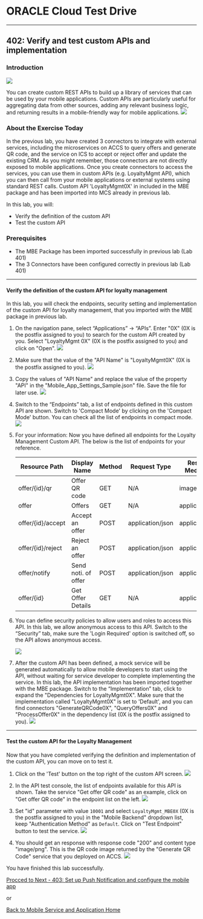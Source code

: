 # ORACLE Cloud Test Drive #
-----
## 402: Verify and test custom APIs and implementation ##

### Introduction ###
![](../common/images/mobile/mcsgs_dt_003_customapi.png)

You can create custom REST APIs to build up a library of services that can be used by your mobile applications. Custom APIs are particularly useful for aggregating data from other sources, adding any relevant business logic, and returning results in a mobile-friendly way for mobile applications.
![](../common/images/mobile/mcsgc_dt_004_api.png)

### About the Exercise Today ###
In the previous lab, you have created 3 connectors to integrate with external services, including the microservices on ACCS to query offers and generate QR code, and the service on ICS to accept or reject offer and update the existing CRM. As you might remember, those connectors are not directly exposed to mobile applications. Once you create connectors to access the services, you can use them in custom APIs (e.g. LoyaltyMgmt API), which you can then call from your mobile applications or external systems using standard REST calls. Custom API 'LoyaltyMgmt0X' in included in the MBE package and has been imported into MCS already in previous lab.

In this lab, you will:
- Verify the definition of the custom API
- Test the custom API

### Prerequisites ###
- The MBE Package has been imported successfully in previous lab (Lab 401)
- The 3 Connectors have been configured correctly in previous lab (Lab 401)

----
#### Verify the definition of the custom API for loyalty management ####
In this lab, you will check the endpoints, security setting and implementation of the custom API for loyalty management, that you imported with the MBE package in previous lab. 

1. On the navigation pane, select “Applications” -> “APIs”. Enter "0X" (0X is the postfix assigned to you) to search for the custom API created by you. Select "LoyaltyMgmt 0X" (0X is the postfix assigned to you) and click on "Open".
![](../common/images/mobile/402-API_Navigate_and_Open.png)

2. Make sure that the value of the "API Name" is "LoyaltyMgmt0X" (0X is the postfix assigned to you).
![](../common/images/mobile/402-API_Verify_API_Name.png)

3. Copy the values of "API Name" and replace the value of the property "API" in the "Mobile_App_Settings_Sample.json" file.  Save the file for later use.
![](../common/images/mobile/402-API_Copy_To_Json.png)

4. Switch to the “Endpoints” tab, a list of endpoints defined in this custom API are shown. Switch to 'Compact Mode' by clicking on the 'Compact Mode' button. You can check all the list of endpoints in compact mode.
![](../common/images/mobile/402-API_Check_Endpoints.png)

5. For your information: Now you have defined all endpoints for the Loyalty Management Custom API. The below is the list of endpoints for your reference.

    | Resource Path     | Display Name          | Method | Request Type     | Response Media Type |
    | ----------------- | --------------------- | ------ | ---------------- | ------------------- |
    | offer/{id}/qr	    | Offer QR code         | GET    | N/A	        | image/png           |
    | offer	            | Offers	            | GET    | N/A	        | application/json    |
    | offer/{id}/accept | Accept an offer       | POST   | application/json | application/json    |
    | offer/{id}/reject | Reject an offer       | POST   | application/json | application/json    |
    | offer/notify      | Send noti. of offer   | POST   | application/json | application/json    |
    | offer/{id}        | Get Offer Details     | GET    | N/A	        | application/json    |

6. You can define security policies to allow users and roles to access this API. In this lab, we allow anonymous access to this API. Switch to the “Security” tab, make sure the 'Login Required' option is switched off, so the API allows anonymous access.

   ![](../common/images/mobile/402-API_Verify_Security.png)

7. After the custom API has been defined, a mock service will be generated automatically to allow mobile developers to start using the API, without waiting for service developer to complete implementing the service. In this lab, the API implementation has been imported together with the MBE package. Switch to the “Implementation” tab, click to expand the "Dependencies for LoyaltyMgmt0X". Make sure that the implementation called "LoyaltyMgmt0X" is set to 'Default', and you can find connectors "GenerateQRCode0X", "QueryOffers0X" and "ProcessOffer0X" in the dependency list (0X is the postfix assigned to you).
![](../common/images/mobile/402-API_Verify_Implementation.png)


----
#### Test the custom API for the Loyalty Management ####
Now that you have completed verifying the definition and implementation of the custom API, you can move on to test it.

1. Click on the 'Test' button on the top right of the custom API screen.
![](../common/images/mobile/402-API_Open_Test.png)

2. In the API test console, the list of endpoints available for this API is shown. Take the service "Get offer QR code" as an example, click on "Get offer QR code" in the endpoint list on the left.
![](../common/images/mobile/402-API_Test_Select_Endpoint.png)

3. Set "id" parameter with value `10001` and select `LoyaltyMgmt_MBE0X` (0X is the postfix assigned to you) in the "Mobile Backend" dropdown list, keep "Authentication Method" as `Default`. Click on "Test Endpoint" button to test the service.
![](../common/images/mobile/402-API_Test_Prepare_Request.png)

4. You should get an response with response code "200" and content type "image/png". This is the QR code image returned by the "Generate QR Code" service that you deployed on ACCS.
![](../common/images/mobile/402-API_Test_Result.png)


You have finished this lab successfully.

[Procced to Next - 403: Set up Push Notification and configure the mobile app](403-MobileLab.md)

or

[Back to Mobile Service and Application Home](README.md)
